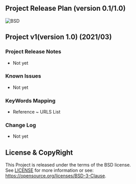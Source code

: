 
Project Release Plan
(version 0.1/1.0)
--------------------

![BSD](https://img.shields.io/badge/License-BSD3-blue.svg)


## Project v1(version 1.0) (2021/03)

### Project Release Notes
- Not yet


### Known Issues
- Not yet

### KeyWords Mapping
- Reference ~ URLS List

### Change Log
- Not yet

## License & CopyRight
This Project is released under the terms of the BSD license.  
See [LICENSE](LICENSE.txt) for more information or see:  
https://opensource.org/licenses/BSD-3-Clause.
